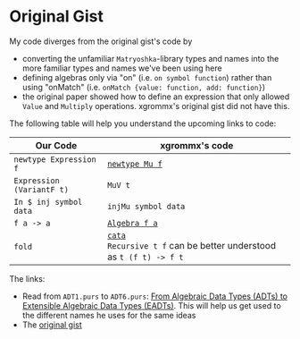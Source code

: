 # Original Gist

My code diverges from the original gist's code by
- converting the unfamiliar `Matryoshka`-library types and names into the more familiar types and names we've been using here
- defining algebras only via "on" (i.e. `on symbol function`) rather than using "onMatch" (i.e. `onMatch {value: function, add: function}`)
- the original paper showed how to define an expression that only allowed `Value` and `Multiply` operations. xgrommx's original gist did not have this.

The following table will help you understand the upcoming links to code:

| Our Code | xgrommx's code |
| - | - |
| `newtype Expression f` | [`newtype Mu f`](https://pursuit.purescript.org/packages/purescript-fixed-points/5.1.0/docs/Data.Functor.Mu#t:Mu)
| `Expression (VariantF t)` | `MuV t`
| `In $ inj symbol data` | `injMu symbol data`
| `f a -> a` | [`Algebra f a`](https://pursuit.purescript.org/packages/purescript-matryoshka/0.3.0/docs/Matryoshka.Algebra#t:Algebra)
| `fold` | [`cata`](https://pursuit.purescript.org/packages/purescript-matryoshka/0.3.0/docs/Matryoshka.Fold#v:cata)<br>`Recursive t f` can be better understood as `t (f t) -> f t`

The links:
- Read from `ADT1.purs` to `ADT6.purs`: [From Algebraic Data Types (ADTs) to Extensible Algebraic Data Types (EADTs)](https://github.com/xgrommx/purescript-from-adt-to-eadt/tree/master/src). This will help us get used to the different names he uses for the same ideas
- The [original gist](https://gist.github.com/xgrommx/35f912544d37420db5f195c9b515ceb3)
